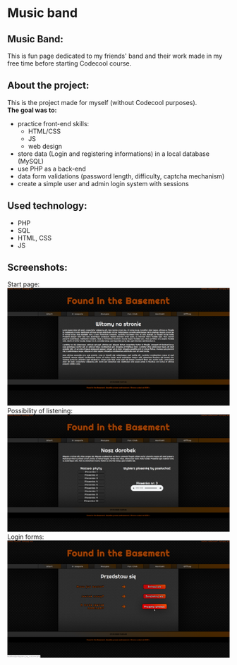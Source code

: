 # Music band

## Music Band:
This is fun page dedicated to my friends' band and their work made in my free time before starting Codecool course.

## About the project:
This is the project made for myself (without Codecool purposes).<br/>
**The goal was to:**
* practice front-end skills:
  * HTML/CSS
  * JS
  * web design
* store data (Login and registering informations) in a local database (MySQL)
* use PHP as a back-end
* data form validations (password length, difficulty, captcha mechanism)
* create a simple user and admin login system with sessions


## Used technology:
* PHP 
* SQL
* HTML, CSS
* JS

## Screenshots:

Start page:
![alt text](https://github.com/KacperMitkowski/Music-band/blob/master/screenshots/1.png)
Possibility of listening:
![alt text](https://github.com/KacperMitkowski/Music-band/blob/master/screenshots/2.png)
Login forms:
![alt text](https://github.com/KacperMitkowski/Music-band/blob/master/screenshots/3.png)

